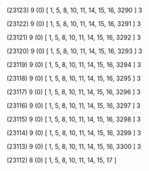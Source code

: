 (23123) 9 (0) [ 1, 5, 8, 10, 11, 14, 15, 16, 3290 ] 3 


(23122) 9 (0) [ 1, 5, 8, 10, 11, 14, 15, 16, 3291 ] 3 


(23121) 9 (0) [ 1, 5, 8, 10, 11, 14, 15, 16, 3292 ] 3 


(23120) 9 (0) [ 1, 5, 8, 10, 11, 14, 15, 16, 3293 ] 3 


(23119) 9 (0) [ 1, 5, 8, 10, 11, 14, 15, 16, 3294 ] 3 


(23118) 9 (0) [ 1, 5, 8, 10, 11, 14, 15, 16, 3295 ] 3 


(23117) 9 (0) [ 1, 5, 8, 10, 11, 14, 15, 16, 3296 ] 3 


(23116) 9 (0) [ 1, 5, 8, 10, 11, 14, 15, 16, 3297 ] 3 


(23115) 9 (0) [ 1, 5, 8, 10, 11, 14, 15, 16, 3298 ] 3 


(23114) 9 (0) [ 1, 5, 8, 10, 11, 14, 15, 16, 3299 ] 3 


(23113) 9 (0) [ 1, 5, 8, 10, 11, 14, 15, 16, 3300 ] 3 


(23112) 8 (0) [ 1, 5, 8, 10, 11, 14, 15, 17 ]  

